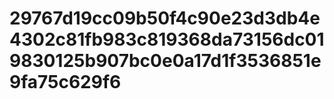 # 29767d19cc09b50f4c90e23d3db4e4302c81fb983c819368da73156dc019830125b907bc0e0a17d1f3536851e9fa75c629f6
